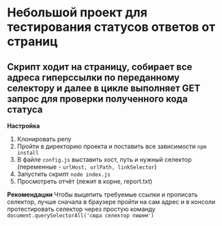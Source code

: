 # Небольшой проект для тестирования статусов ответов от страниц

## Скрипт ходит на страницу, собирает все адреса гиперссылки по переданному селектору и далее в цикле выполняет GET запрос для проверки полученного кода статуса

**Настройка**
1. Клонировать репу
2. Пройти в директорию проекта и поставить все зависимости `npm install`
3. В файле `config.js` выставить хост, путь и нужный селектор (переменные - `urlHost, urlPath, linkSelector`)
4. Запустить скрипт `node index.js`
5. Просмотреть отчёт (лежит в корне, report.txt)

**Рекомендации**
Чтобы выцепить требуемые ссылки и прописать селектор, лучше сначала в браузере пройти на сам адрес
и в консоли протестировать селектор через простую команду `document.querySelectorAll('сюда селектор пишем')`
